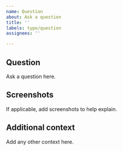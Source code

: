 ```yaml
---
name: Question
about: Ask a question
title: ''
labels: type/question
assignees: ''

---
```


## Question
Ask a question here.

## Screenshots
If applicable, add screenshots to help explain.

## Additional context
Add any other context here.
